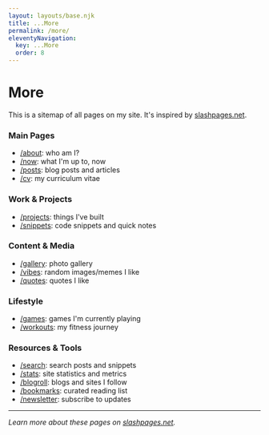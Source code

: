 ```yaml
---
layout: layouts/base.njk
title: ...More
permalink: /more/
eleventyNavigation:
  key: ...More
  order: 8
---
```


# More

This is a sitemap of all pages on my site. It's inspired by [slashpages.net](https://slashpages.net).


### Main Pages

- [/about](/about/): who am I?
- [/now](/now/): what I'm up to, now
- [/posts](/posts/): blog posts and articles
- [/cv](/cv/): my curriculum vitae

### Work & Projects

- [/projects](/projects/): things I've built
- [/snippets](/snippets/): code snippets and quick notes

### Content & Media

- [/gallery](/gallery/): photo gallery
- [/vibes](/vibes/): random images/memes I like
- [/quotes](/quotes/): quotes I like

### Lifestyle

- [/games](/games/): games I'm currently playing
- [/workouts](/workouts/): my fitness journey

### Resources & Tools

- [/search](/search/): search posts and snippets
- [/stats](/stats/): site statistics and metrics
- [/blogroll](/blogroll/): blogs and sites I follow
- [/bookmarks](/bookmarks/): curated reading list
- [/newsletter](/newsletter/): subscribe to updates



<!-- /accessibility -->
<!-- /blogroll: blogs I like/follow. -->
<!-- /books: books I like and recommend -->
<!-- /boycott: companies I don't like -->
<!-- /buttons -->
<!-- /changelog -->
<!-- /colophon: what's this website made of? -->
<!-- /contact: how to reach me -->
<!-- /contributions: my code contributions -->
<!-- /consulting -->
<!-- /donations -->
<!-- /guestbook -->
<!-- /hello -->
<!-- /hire -->
<!-- /interests: list of things I like in no particular order. -->
<!-- /links -->
<!-- /media -->
<!-- /next -->
<!-- /nope -->
<!-- /postroll: essays I like -->
<!-- /predictions: my predictions -->
<!-- /save: discount codes for things I recommend -->
<!-- /subscribe: get engaged, without the commitment -->
<!-- /uses: what I use -->
<!-- /verify -->
<!-- /where: where I am right now -->

---

*Learn more about these pages on [slashpages.net](https://slashpages.net).*
